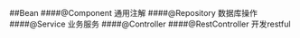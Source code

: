 ##Bean
####@Component
通用注解
####@Repository
数据库操作
####@Service
业务服务
####@Controller
####@RestController
开发restful

